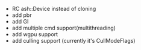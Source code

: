 - RC ash::Device instead of cloning
- add pbr
- add GI
- add multiple cmd support(multithreading)
- add wgpu support
- add culling support (currently it's CullModeFlags)
